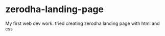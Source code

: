 # zerodha-landing-page
My first web dev work. tried creating zerodha landing page with html and css
